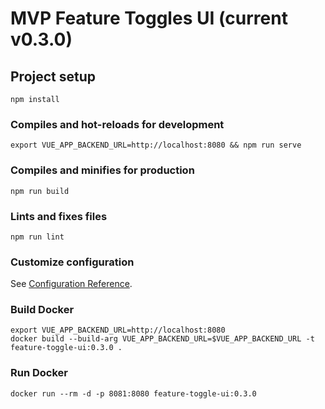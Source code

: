# MVP Feature Toggles UI (current v0.3.0)

## Project setup
```
npm install
```

### Compiles and hot-reloads for development
```
export VUE_APP_BACKEND_URL=http://localhost:8080 && npm run serve
```

### Compiles and minifies for production
```
npm run build
```

### Lints and fixes files
```
npm run lint
```

### Customize configuration
See [Configuration Reference](https://cli.vuejs.org/config/).

### Build Docker
```
export VUE_APP_BACKEND_URL=http://localhost:8080
docker build --build-arg VUE_APP_BACKEND_URL=$VUE_APP_BACKEND_URL -t feature-toggle-ui:0.3.0 .
```

### Run Docker
```
docker run --rm -d -p 8081:8080 feature-toggle-ui:0.3.0
```
